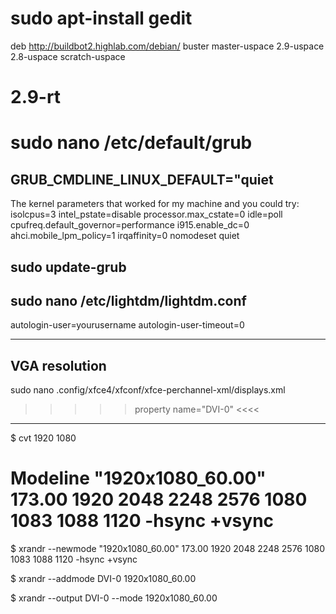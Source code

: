 sudo apt-install gedit
=================================

deb http://buildbot2.highlab.com/debian/ buster master-uspace 2.9-uspace 2.8-uspace scratch-uspace

2.9-rt
=======================================================

sudo nano /etc/default/grub
=================================
GRUB_CMDLINE_LINUX_DEFAULT="quiet
-----------------------------------

The kernel parameters that worked for my machine and you could try:
isolcpus=3 intel_pstate=disable processor.max_cstate=0 idle=poll cpufreq.default_governor=performance i915.enable_dc=0 ahci.mobile_lpm_policy=1 irqaffinity=0 nomodeset quiet

sudo update-grub
----------------------------------------------------------------------------------------------------------------


sudo nano /etc/lightdm/lightdm.conf
------------------------------------
autologin-user=yourusername
autologin-user-timeout=0


-----------------------------------------------------------------------------
VGA resolution
------------------------------------
sudo nano .config/xfce4/xfconf/xfce-perchannel-xml/displays.xml  

>>>>> property name="DVI-0" <<<<

---------------------------
$ cvt 1920 1080
# Modeline "1920x1080_60.00"  173.00  1920 2048 2248 2576  1080 1083 1088 1120 -hsync +vsync

$ xrandr --newmode "1920x1080_60.00"  173.00  1920 2048 2248 2576  1080 1083 1088 1120 -hsync +vsync

$ xrandr --addmode DVI-0 1920x1080_60.00

$ xrandr --output  DVI-0 --mode 1920x1080_60.00
